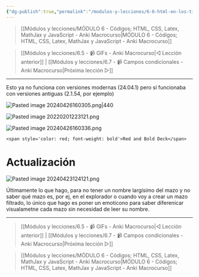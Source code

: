 ```yaml
---
{"dg-publish":true,"permalink":"/modulos-y-lecciones/6-6-html-en-los-titulos-de-los-mazos-anki-macrocurso/","noteIcon":"","updated":"2024-05-15T22:20:32.702+02:00"}
---
```



> [[Módulos y lecciones/MÓDULO 6 - Códigos; HTML, CSS, Latex, MathJax y JavaScript - Anki Macrocurso\|MÓDULO 6 - Códigos; HTML, CSS, Latex, MathJax y JavaScript - Anki Macrocurso]]

> [[Módulos y lecciones/6.5 - 📹 GIFs - Anki Macrocurso\|◁ Lección anterior]] | [[Módulos y lecciones/6.7 - 📹 Campos condicionales - Anki Macrocurso\|Próxima lección ▷]]

---

Esto ya no funciona con versiones modernas (24.04.1) pero sí funcionaba con versiones antiguas (2.1.54, por ejemplo)

![Pasted image 20240426160305.png|440](/img/user/ANEXOS/Pasted%20image%2020240426160305.png)

![Pasted image 20220201223121.png](/img/user/ANEXOS/Pasted%20image%2020220201223121.png)

![Pasted image 20240426160336.png](/img/user/ANEXOS/Pasted%20image%2020240426160336.png)

``````
<span style='color: red; font-weight: bold'>Red and Bold Deck</span>
``````

# Actualización
![Pasted image 20240423124121.png](/img/user/ANEXOS/Pasted%20image%2020240423124121.png)

Últimamente lo que hago, para no tener un nombre largísimo del mazo y no saber qué mazo es, por ej, en el explorador o cuando voy a crear un mazo filtrado, lo único que hago es poner un emoticono para saber diferenicar visualametne cada mazo sin necesidad de leer su nombre.


---

> [[Módulos y lecciones/6.5 - 📹 GIFs - Anki Macrocurso\|◁ Lección anterior]] | [[Módulos y lecciones/6.7 - 📹 Campos condicionales - Anki Macrocurso\|Próxima lección ▷]]

> [[Módulos y lecciones/MÓDULO 6 - Códigos; HTML, CSS, Latex, MathJax y JavaScript - Anki Macrocurso\|MÓDULO 6 - Códigos; HTML, CSS, Latex, MathJax y JavaScript - Anki Macrocurso]]